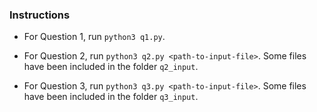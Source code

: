 ### Instructions

- For Question 1, run ```python3 q1.py```.

- For Question 2, run ```python3 q2.py <path-to-input-file>```. Some files have been included in the folder ```q2_input```.

- For Question 3, run ```python3 q3.py <path-to-input-file>```. Some files have been included in the folder ```q3_input```.